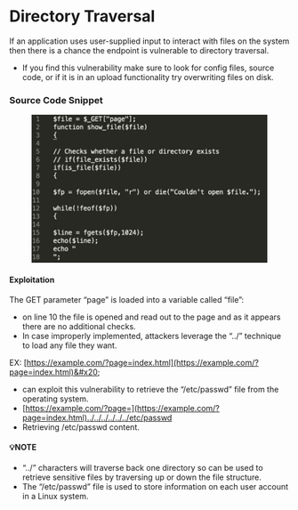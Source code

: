 # Directory Traversal

If an application uses user-supplied input to interact with files on the system then there is a chance the endpoint is vulnerable to directory traversal.

* If you find this vulnerability make sure to look for config files, source code, or if it is in an upload functionality try overwriting files on disk.

### Source Code Snippet

<figure><img src="../../.gitbook/assets/image (2) (1) (1) (1) (1) (1) (1).png" alt=""><figcaption></figcaption></figure>

#### &#x20;Exploitation

The GET parameter “page” is loaded into a variable called “file”:&#x20;

* on line 10 the file is opened and read out to the page and as it appears there are no additional checks.
* In case improperly implemented, attackers leverage the “../” technique to load any file they want.

EX: [https://example.com/?page=index.html](https://example.com/?page=index.html)&#x20;

* can exploit this vulnerability to retrieve the “/etc/passwd” file from the operating system.
* [https://example.com/?page=](https://example.com/?page=index.html)../../../../../../etc/passwd
* Retrieving /etc/passwd content.

#### 💡NOTE

* “../” characters will traverse back one directory so can be used to retrieve sensitive files by traversing up or down the file structure.
* The “/etc/passwd” file is used to store information on each user account in a Linux system.

